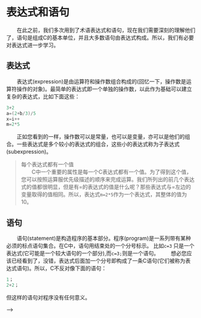 # 表达式和语句
&emsp;&emsp;在此之前，我们多次用到了术语表达式和语句，现在我们需要深刻的理解他们了，语句是组成C的基本单位，并且大多数语句由表达式构成。所以，我们有必要对表达式进一步学习。<br>
## 表达式
&emsp;&emsp;表达式(expression)是由运算符和操作数组合构成的(回忆一下，操作数是运算符操作的对象)。最简单的表达式即一个单独的操作数，以此作为基础可以建立复杂的表达式，比如下面这些： <br>
```C
3+2 
a=(2+b/3)/5 
x=i++ 
m=2*5
``` 
&emsp;&emsp;正如您看到的一样，操作数可以是常量，也可以是变量，亦可以是他们的组合。一些表达式是多个较小的表达式的组合，这些小的表达式称为子表达式(subexpression)。<br>

> 每个表达式都有一个值<br>
&emsp;&emsp;C中一个重要的属性是每一个C表达式都有一个值。为了得到这个值，您可以按照运算服优先级描述的顺序来完成运算。我们所列出的前几个表达式的值都很明显，但是有=的表达式的值是什么呢？那些表达式与=左边的变量取得的值相同。所以，表达式`m=2*5`作为一个表达式，其整体的值为10。 <br>

## 语句
&emsp;&emsp;语句(statement)是构造程序的基本部分。程序(program)是一系列带有某种必须的标点语句集合。在C中，语句用结束处的一个分号标示。 比如`c=3` 只是一个表达式(它可能是一个较大语句的一个部分),而`c=3;`则是一个语句。 
&emsp;&emsp;想必您应该已经看到了，没错，表达式后面加一个分号即构成了一条C语句(它们被称为表达式语句)。所以，C不反对像下面的语句： 
```C   
1；
2+2；
```
但这样的语句对程序没有任何意义。


-->